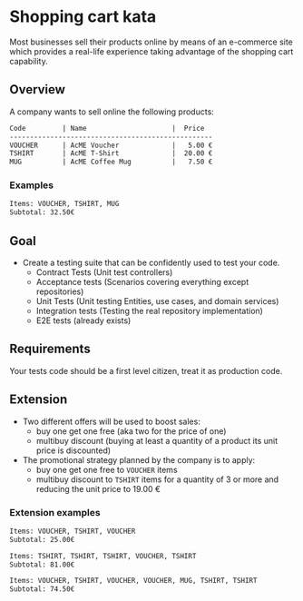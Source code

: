 # Shopping cart kata

Most businesses sell their products online by means of an e-commerce site which provides
a real-life experience taking advantage of the shopping cart capability.

## Overview

A company wants to sell online the following products:

```txt
Code         | Name                     |  Price
--------------------------------------------------
VOUCHER      | AcME Voucher             |   5.00 €
TSHIRT       | AcME T-Shirt             |  20.00 €
MUG          | AcME Coffee Mug          |   7.50 €
```

### Examples

```txt
Items: VOUCHER, TSHIRT, MUG
Subtotal: 32.50€
```

## Goal

* Create a testing suite that can be confidently used to test your code.
  * Contract Tests (Unit test controllers)
  * Acceptance tests (Scenarios covering everything except repositories)
  * Unit Tests (Unit testing Entities, use cases, and domain services)
  * Integration tests (Testing the real repository implementation)
  * E2E tests (already exists)

## Requirements

Your tests code should be a first level citizen, treat it as production code.

## Extension

* Two different offers will be used to boost sales:
  * buy one get one free (aka two for the price of one)
  * multibuy discount (buying at least a quantity of a product its unit price is discounted)
* The promotional strategy planned by the company is to apply:
  * buy one get one free to `VOUCHER` items
  * multibuy discount to `TSHIRT` items for a quantity of 3 or more and reducing the unit price to 19.00 €

### Extension examples

```txt
Items: VOUCHER, TSHIRT, VOUCHER
Subtotal: 25.00€

Items: TSHIRT, TSHIRT, TSHIRT, VOUCHER, TSHIRT
Subtotal: 81.00€

Items: VOUCHER, TSHIRT, VOUCHER, VOUCHER, MUG, TSHIRT, TSHIRT
Subtotal: 74.50€
```